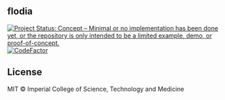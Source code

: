 ## flodia
<!-- badges: start -->
[![Project Status: Concept – Minimal or no implementation has been done yet, or the repository is only intended to be a limited example, demo, or proof-of-concept.](https://www.repostatus.org/badges/latest/concept.svg)](https://www.repostatus.org/#concept)
[![CodeFactor](https://www.codefactor.io/repository/github/mrc-ide/flodia/badge)](https://www.codefactor.io/repository/github/mrc-ide/flodia)
<!-- badges: end -->

## License

MIT © Imperial College of Science, Technology and Medicine
